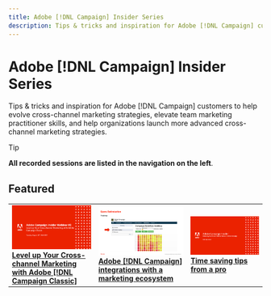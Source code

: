 ```yaml
---
title: Adobe [!DNL Campaign] Insider Series
description: Tips & tricks and inspiration for Adobe [!DNL Campaign] customers to help evolve cross-channel marketing strategies, elevate team marketing practitioner skills, and help organizations launch more advanced cross-channel marketing strategies.
---
```

# Adobe [!DNL Campaign] Insider Series

Tips & tricks and inspiration for Adobe [!DNL Campaign] customers to help evolve cross-channel marketing strategies, elevate team marketing practitioner skills, and help organizations launch more advanced cross-channel marketing strategies.

>[!TIP]
>
>**All recorded sessions are listed in the navigation on the left**.

## Featured

<table>
  <tr>
   <td>
      <a href="2022/cross-channel.md">
      <img alt="Level up Your Cross-channel Marketing with Adobe [!DNL Campaign Classic]" src="assets/cross-channel.png"/>
      </a>
      <div>
         <a href="./2022/cross-channel.md"><strong>Level up Your Cross-channel Marketing with Adobe [!DNL Campaign Classic]</strong></a>
         <br/>
      </div>
   </td>
   <td>
      <a href="2022/integrations.md">
      <img alt="Adobe [!DNL Campaign] integrations with a marketing ecosystem" src="assets/integrations.png"/>
      </a>
      <div>
         <a href="./2022/integrations.md"><strong>Adobe [!DNL Campaign] integrations with a marketing ecosystem</strong></a>
         <br/>
      </div>
   </td>
   <td>
      <a href="2022/tips.md">
      <img alt="Time saving tips from a pro" src="./assets/tips.png"/>
      </a>
      <div>
         <a href="2022/tips.md"><strong>Time saving tips from a pro</strong></a>
         <br/>
      </div>
   </td>
</table>
